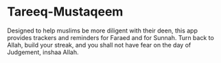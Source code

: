 # Tareeq-Mustaqeem
Designed to help muslims be more diligent with their deen, this app provides trackers and reminders for Faraed and for Sunnah. Turn back to Allah, build your streak, and you shall not have fear on the day of Judgement, inshaa Allah.
